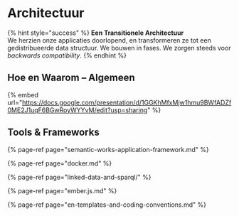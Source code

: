 # Architectuur

{% hint style="success" %}
**Een Transitionele Architectuur**  
We herzien onze applicaties doorlopend, en transformeren ze tot een gedistribueerde data structuur. We bouwen in fases. We zorgen steeds voor _backwards compatibility_.
{% endhint %}

## Hoe en Waarom – Algemeen

{% embed url="https://docs.google.com/presentation/d/1GGKhMfxMjw1hmu9BWfADZf0ME2J1uqF6BGwRoyWYYvM/edit?usp=sharing" %}

## Tools & Frameworks

{% page-ref page="semantic-works-application-framework.md" %}

{% page-ref page="docker.md" %}

{% page-ref page="linked-data-and-sparql/" %}

{% page-ref page="ember.js.md" %}

{% page-ref page="en-templates-and-coding-conventions.md" %}

